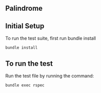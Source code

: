 ## Palindrome

## Initial Setup

To run the test suite, first run bundle install

```
bundle install
```

## To run the test

Run the test file by running the command:

```
bundle exec rspec
```